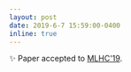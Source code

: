 ```yaml
---
layout: post
date: 2019-6-7 15:59:00-0400
inline: true
---
```


:sparkles: Paper accepted to [MLHC'19](https://www.mlforhc.org/).
